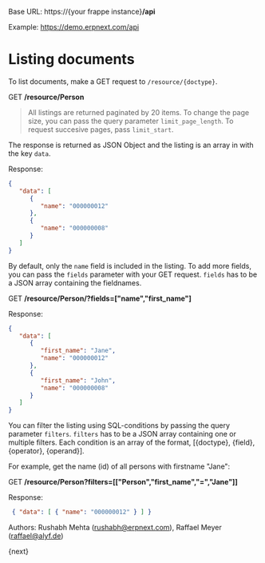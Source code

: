 <!-- add-breadcrumbs -->

Base URL: https://{your frappe instance}**/api**

Example: https://demo.erpnext.com/api

# Listing documents

To list documents, make a GET request to `/resource/{doctype}`.

GET **/resource/Person**

> All listings are returned paginated by 20 items. To change the page size, you can pass the query parameter `limit_page_length`. To request succesive pages, pass `limit_start`.

The response is returned as JSON Object and the listing is an array in with the key `data`. 

Response:

```json
{
   "data": [
	  {
		 "name": "000000012"
	  },
	  {
		 "name": "000000008"
	  }
   ]
}
```

By default, only the `name` field is included in the listing. To add more fields, you can pass the `fields` parameter with your GET request. `fields` has to be a JSON array containing the fieldnames.

GET **/resource/Person/?fields=["name","first_name"]**

Response:

```json
{
   "data": [
	  {
		 "first_name": "Jane",
		 "name": "000000012"
	  },
	  {
		 "first_name": "John",
		 "name": "000000008"
	  }
   ]
}
```

You can filter the listing using SQL-conditions by passing the query parameter `filters`. `filters` has to be a JSON array containing one or multiple filters. Each condition is an array of the format, [{doctype}, {field}, {operator}, {operand}].

For example, get the name (id) of all persons with firstname "Jane":

GET **/resource/Person?filters=[["Person","first_name","=","Jane"]]**

Response:

```json
 { "data": [ { "name": "000000012" } ] }
```

Authors: Rushabh Mehta (rushabh@erpnext.com), Raffael Meyer (raffael@alyf.de)

{next}